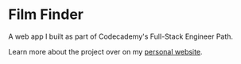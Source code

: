 # Film Finder

A web app I built as part of Codecademy's Full-Stack Engineer Path. 

Learn more about the project over on my <a href="https://benhatch.com/projects/film-finder" target="_blank">personal website</a>.
